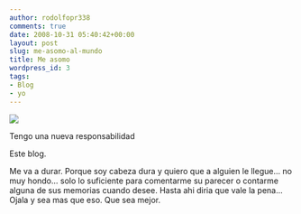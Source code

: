 ```yaml
---
author: rodolfopr338
comments: true
date: 2008-10-31 05:40:42+00:00
layout: post
slug: me-asomo-al-mundo
title: Me asomo
wordpress_id: 3
tags:
- Blog
- yo
---
```

<!-- more -->
[![](http://sinjeta.files.wordpress.com/2008/10/measomo2.jpg)](http://sinjeta.files.wordpress.com/2008/10/measomo2.jpg)

Tengo una nueva responsabilidad

Este blog.

Me va a durar. Porque soy cabeza dura y quiero que a alguien le llegue... no muy hondo... solo lo suficiente para comentarme su parecer o contarme alguna de sus memorias cuando desee.
Hasta ahi diria que vale la pena...
Ojala y sea mas que eso.
Que sea mejor.